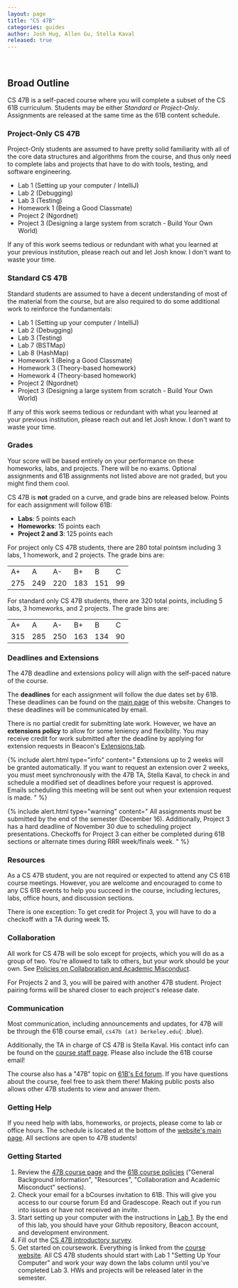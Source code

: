 ```yaml
---
layout: page
title: "CS 47B"
categories: guides
author: Josh Hug, Allen Gu, Stella Kaval
released: true
---
```


<br>

## Broad Outline

CS 47B is a self-paced course where you will complete a subset of the CS 61B
curriculum. Students may be either *Standard* or *Project-Only*. Assignments are released at the same time as the 61B content schedule.

### Project-Only CS 47B

Project-Only students are assumed to have pretty solid familiarity with all
of the core data structures and algorithms from the course, and thus only need
to complete labs and projects that have to do with tools, testing, and software
engineering.

- Lab 1 (Setting up your computer / IntelliJ)
- Lab 2 (Debugging)
- Lab 3 (Testing)
- Homework 1 (Being a Good Classmate)
- Project 2 (Ngordnet)
- Project 3 (Designing a large system from scratch - Build Your Own World)

If any of this work seems tedious or redundant with what you learned at your previous institution, please reach out and let Josh know. I don't want to waste your time.

### Standard CS 47B

Standard students are assumed to have a decent understanding of most of the material from the course, but are also required to do some additional work to reinforce the fundamentals:

- Lab 1 (Setting up your computer / IntelliJ)
- Lab 2 (Debugging)
- Lab 3 (Testing)
- Lab 7 (BSTMap)
- Lab 8 (HashMap)
- Homework 1 (Being a Good Classmate)
- Homework 3 (Theory-based homework)
- Homework 4 (Theory-based homework)
- Project 2 (Ngordnet)
- Project 3 (Designing a large system from scratch - Build Your Own World)

If any of this work seems tedious or redundant with what you learned at your previous institution, please reach out and let Josh know. I don't want to waste your time.

### Grades

Your score will be based entirely on your performance on these homeworks, labs, and projects. There will be no exams. Optional assignments and 61B assignments not listed above are not graded, but you might find them cool.

CS 47B is **not** graded on a curve, and grade bins are released below. Points for each assignment will follow 61B:
- **Labs**: 5 points each
- **Homeworks**: 15 points each
- **Project 2 and 3**: 125 points each

For project only CS 47B students, there are 280 total pointsm including 3 labs, 1 homework, and 2 projects. The grade bins are:

<table id="letter-grades">
	<tr>
        <td>A+</td>
        <td>A</td>
        <td>A-</td>
        <td>B+</td>
        <td>B</td>
        <td>C</td>
	</tr>
	<tr>
        <td>275</td>
        <td>249</td>
        <td>220</td>
        <td>183</td>
        <td>151</td>
        <td>99</td>
	</tr>
</table>

For standard only CS 47B students, there are 320 total points, including 5 labs, 3 homeworks, and 2 projects. The grade bins are:

<table id="letter-grades">
	<tr>
        <td>A+</td>
        <td>A</td>
        <td>A-</td>
        <td>B+</td>
        <td>B</td>
        <td>C</td>
	</tr>
	<tr>
        <td>315</td>
        <td>285</td>
        <td>250</td>
        <td>163</td>
        <td>134</td>
        <td>90</td>
	</tr>
</table>

### Deadlines and Extensions
The 47B deadline and extensions policy will align with the self-paced nature of the course. 

The **deadlines** for each assignment will follow the due dates set by 61B. These deadlines can be found on the [main page](https://fa23.datastructur.es/) of this website. Changes to these deadlines will be communicated by email.

There is no partial credit for submitting late work. However, we have an **extensions policy** to allow for some leniency and flexibility. You may receive credit for work submitted after the deadline by applying for extension requests in Beacon's [Extensions tab](https://fa23.beacon.datastructur.es/extensions/). 

{% include alert.html type="info" content="
Extensions up to 2 weeks will be granted automatically. If you want to request an extension over 2 weeks, you must meet synchronously with the 47B TA, Stella Kaval, to check in and schedule a modified set of deadlines before your request is approved. Emails scheduling this meeting will be sent out when your extension request is made.
" %}

{% include alert.html type="warning" content="
All assignments must be submitted by the end of the semester (December 16). Additionally, Project 3 has a hard deadline of November 30 due to scheduling project presentations. Checkoffs for Project 3 can either be completed during 61B sections or alternate times during RRR week/finals week.
" %}

### Resources

As a CS 47B student, you are not required or expected to attend any CS 61B course meetings. However, you are welcome and encouraged to come to any CS 61B events to help you succeed in the course, including lectures, labs, office hours, and discussion sections.

There is one exception: To get credit for Project 3, you will have to do a checkoff with a TA during week 15.

### Collaboration

All work for CS 47B will be solo except for projects, which you will do as a group of two. You're allowed to talk to others, but your work should be your own. See [Policies on Collaboration and Academic Misconduct](../../about#collaboration-and-academic-misconduct).

For Projects 2 and 3, you will be paired with another 47B student. Project pairing forms will be shared closer to each project's release date. 

### Communication

Most communication, including announcements and updates, for 47B will be through the 61B course email, `cs47b (at) berkeley.edu`{: .blue}. 

Additionally, the TA in charge of CS 47B is Stella Kaval. His contact info can be found on the [course staff page](https://fa23.datastructur.es/staff.html). Please also include the 61B course email!

The course also has a "47B" topic on [61B's Ed forum](https://edstem.org/us/courses/42700/discussion/). If you have questions about the course, feel free to ask them there! Making public posts also allows other 47B students to view and answer them.

### Getting Help

If you need help with labs, homeworks, or projects, please come to lab or office hours. The schedule is located at the bottom of the [website's main page](https://fa23.datastructur.es/index.html#disccal). All sections are open to 47B students!

### Getting Started

1. Review the [47B course page](index.md) and the [61B course policies](../../about.md) ("General Background Information", "Resources", "Collaboration and Academic Misconduct" sections).
2. Check your email for a bCourses invitation to 61B. This will give you access to our course forum Ed and Gradescope. Reach out if you run into issues or have not received an invite.
3. Start setting up your computer with the instructions in [Lab 1](../lab/lab01/index.md). By the end of this lab, you should have your Github repository, Beacon account, and development environment.
4. Fill out the [CS 47B introductory survey](https://forms.gle/htrZawELw8f26DD8A). 
5. Get started on coursework. Everything is linked from the [course website](../../). All CS 47B students should start with Lab 1 "Setting Up Your Computer" and work your way down the labs column until you've completed Lab 3. HWs and projects will be released later in the semester.
